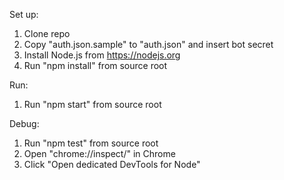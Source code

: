 Set up:
1. Clone repo
2. Copy "auth.json.sample" to "auth.json" and insert bot secret
3. Install Node.js from https://nodejs.org
4. Run "npm install" from source root

Run:
1. Run "npm start" from source root

Debug:
1. Run "npm test" from source root
2. Open "chrome://inspect/" in Chrome
3. Click "Open dedicated DevTools for Node"